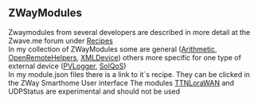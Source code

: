 ## ZWayModules
Zwaymodules from several developers are described in more detail at the Zwave.me forum under [Recipes](http://forum.z-wave.me/viewforum.php?f=3424)  
In my collection of ZWayModules some are general ([Arithmetic](http://forum.z-wave.me/viewtopic.php?f=3424&t=21381), [OpenRemoteHelpers](http://forum.z-wave.me/viewtopic.php?f=3424&t=20819), [XMLDevice](http://forum.z-wave.me/viewtopic.php?f=3424&t=21446)) others more specific for one type of external device ([PVLogger](http://forum.z-wave.me/viewtopic.php?f=3424&t=21398), [SolQoS](http://forum.z-wave.me/viewtopic.php?f=3424&t=21398))   
In my module.json files there is a link to it`s recipe. They can be clicked in the ZWay Smarthome User interface
The modules [TTNLoraWAN](http://forum.z-wave.me/viewtopic.php?f=3419&t=22272) and UDPStatus are experimental and should not be used
